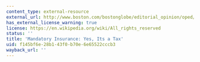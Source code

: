 ```yaml
---
content_type: external-resource
external_url: http://www.boston.com/bostonglobe/editorial_opinion/oped/articles/2009/09/23/mandatory_insurance_yes_its_a_tax/
has_external_license_warning: true
license: https://en.wikipedia.org/wiki/All_rights_reserved
status: ''
title: 'Mandatory Insurance: Yes, Its a Tax'
uid: f145bf6e-28b1-43f0-b70e-6e65522cccb3
wayback_url: ''
---
```

